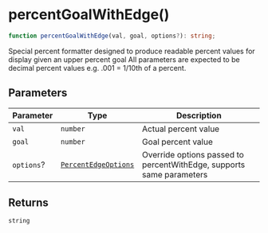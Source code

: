 # percentGoalWithEdge()

```ts
function percentGoalWithEdge(val, goal, options?): string;
```

Special percent formatter designed to produce readable percent values for display given an upper percent goal
All parameters are expected to be decimal percent values e.g. .001 = 1/10th of a percent.

## Parameters

| Parameter  | Type                                                        | Description                                                          |
| ---------- | ----------------------------------------------------------- | -------------------------------------------------------------------- |
| `val`      | `number`                                                    | Actual percent value                                                 |
| `goal`     | `number`                                                    | Goal percent value                                                   |
| `options`? | [`PercentEdgeOptions`](../interfaces/PercentEdgeOptions.md) | Override options passed to percentWithEdge, supports same parameters |

## Returns

`string`
